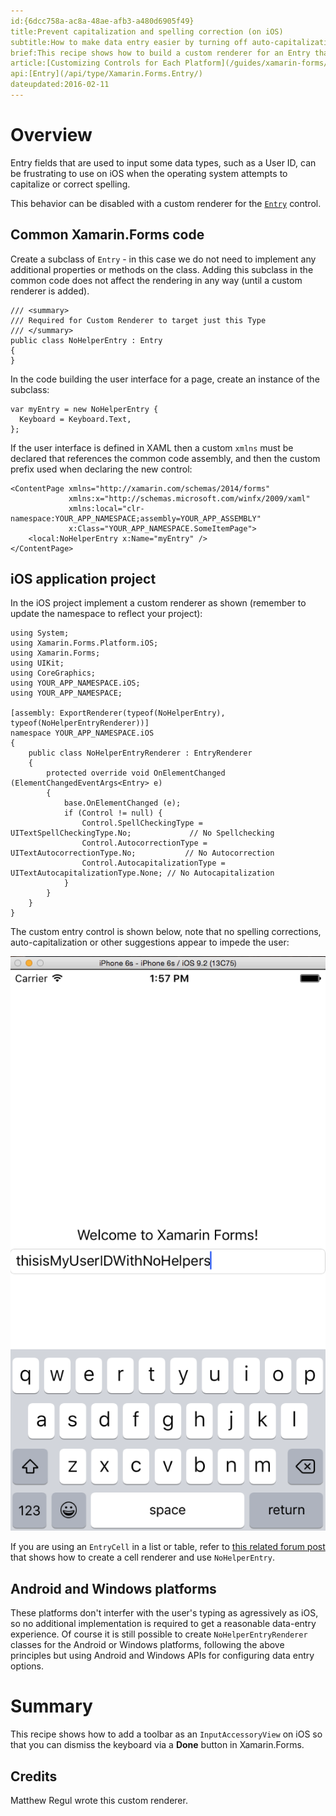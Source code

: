 ```yaml
---
id:{6dcc758a-ac8a-48ae-afb3-a480d6905f49}
title:Prevent capitalization and spelling correction (on iOS)
subtitle:How to make data entry easier by turning off auto-capitalization and spelling correction
brief:This recipe shows how to build a custom renderer for an Entry that prevents iOS from changing what the user types.
article:[Customizing Controls for Each Platform](/guides/xamarin-forms/custom-renderer/)
api:[Entry](/api/type/Xamarin.Forms.Entry/)
dateupdated:2016-02-11
---
```


# Overview

Entry fields that are used to input some data types, such as a User ID, can
be frustrating to use on iOS when the operating system attempts to capitalize
or correct spelling.

This behavior can be disabled with a custom renderer for the
[`Entry`](/api/type/Xamarin.Forms.Entry/) control.

## Common Xamarin.Forms code

Create a subclass of `Entry` - in this case we do not need to implement any
additional properties or methods on the class. Adding this subclass in the
common code does not affect the rendering in any way (until a custom renderer is added).

```
/// <summary>
/// Required for Custom Renderer to target just this Type
/// </summary>
public class NoHelperEntry : Entry
{
}
```

In the code building the user interface for a page, create an instance of the subclass:

```
var myEntry = new NoHelperEntry {
  Keyboard = Keyboard.Text,
};
```

If the user interface is defined in XAML then a custom `xmlns` must be declared that references the common code assembly, and then the custom prefix used when declaring the new control:

```
<ContentPage xmlns="http://xamarin.com/schemas/2014/forms"
             xmlns:x="http://schemas.microsoft.com/winfx/2009/xaml"
             xmlns:local="clr-namespace:YOUR_APP_NAMESPACE;assembly=YOUR_APP_ASSEMBLY"
             x:Class="YOUR_APP_NAMESPACE.SomeItemPage">
    <local:NoHelperEntry x:Name="myEntry" />
</ContentPage>
```


## iOS application project

In the iOS project implement a custom renderer as shown (remember to update the namespace to reflect your project):

```
using System;
using Xamarin.Forms.Platform.iOS;
using Xamarin.Forms;
using UIKit;
using CoreGraphics;
using YOUR_APP_NAMESPACE.iOS;
using YOUR_APP_NAMESPACE;

[assembly: ExportRenderer(typeof(NoHelperEntry), typeof(NoHelperEntryRenderer))]
namespace YOUR_APP_NAMESPACE.iOS
{
	public class NoHelperEntryRenderer : EntryRenderer
	{
		protected override void OnElementChanged (ElementChangedEventArgs<Entry> e)
		{
			base.OnElementChanged (e);
			if (Control != null) {
				Control.SpellCheckingType = UITextSpellCheckingType.No;				// No Spellchecking
				Control.AutocorrectionType = UITextAutocorrectionType.No;			// No Autocorrection
				Control.AutocapitalizationType = UITextAutocapitalizationType.None;	// No Autocapitalization
			}
		}
	}
}
```

The custom entry control is shown below, note that no spelling corrections,
auto-capitalization or other suggestions appear to impede the user:

![](Images/ios.png)

If you are using an `EntryCell` in a list or table, refer to [this related forum post](https://forums.xamarin.com/discussion/comment/83751/#Comment_83751)
that shows how to create a cell renderer and use `NoHelperEntry`.


## Android and Windows platforms

These platforms don't interfer with the user's typing as agressively as iOS,
so no additional implementation is required to get a reasonable data-entry experience.
Of course it is still possible to create `NoHelperEntryRenderer` classes for
the Android or Windows platforms, following the above principles but using
Android and Windows APIs for configuring data entry options.

# Summary

This recipe shows how to add a toolbar as an `InputAccessoryView` on iOS so that you can dismiss the keyboard via a **Done** button in Xamarin.Forms.

## Credits

Matthew Regul wrote this custom renderer.